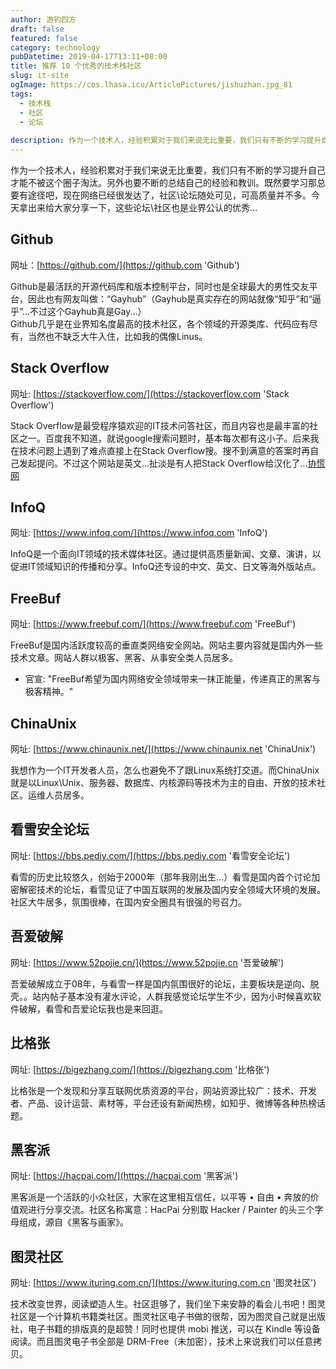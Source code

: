 ```yaml
---
author: 游钓四方
draft: false
featured: false
category: technology
pubDatetime: 2019-04-17T13:11+08:00
title: 推荐 10 个优秀的技术栈社区
slug: it-site
ogImage: https://cos.lhasa.icu/ArticlePictures/jishuzhan.jpg_81
tags:
  - 技术栈
  - 社区
  - 论坛
  
description: 作为一个技术人，经验积累对于我们来说无比重要，我们只有不断的学习提升自己才能不被这个圈子淘汰...
---
```


作为一个技术人，经验积累对于我们来说无比重要，我们只有不断的学习提升自己才能不被这个圈子淘汰。另外也要不断的总结自己的经验和教训。既然要学习那总要有途径吧，现在网络已经很发达了，社区\论坛随处可见，可高质量并不多。今天拿出来给大家分享一下，这些论坛\社区也是业界公认的优秀...

## Github
网址：[https://github.com/](https://github.com 'Github')  

Github是最活跃的开源代码库和版本控制平台，同时也是全球最大的男性交友平台，因此也有网友叫做：“Gayhub”（Gayhub是真实存在的网站就像“知乎”和“逼乎”...不过这个Gayhub真是Gay...）  
Github几乎是在业界知名度最高的技术社区，各个领域的开源类库、代码应有尽有，当然也不缺乏大牛入住，比如我的偶像Linus。  

## Stack Overflow  
网址: [https://stackoverflow.com/](https://stackoverflow.com 'Stack Overflow')  

Stack Overflow是最受程序猿欢迎的IT技术问答社区，而且内容也是最丰富的社区之一。百度我不知道，就说google搜索问题时，基本每次都有这小子。后来我在技术问题上遇到了难点直接上在Stack Overflow搜。搜不到满意的答案时再自己发起提问。不过这个网站是英文...扯淡是有人把Stack Overflow给汉化了...[协慌网](https://routinepanic.com '协慌网')

## InfoQ
网址: [https://www.infoq.com/](https://www.infoq.com 'InfoQ')  

InfoQ是一个面向IT领域的技术媒体社区。通过提供高质量新闻、文章、演讲，以促进IT领域知识的传播和分享。InfoQ还专设的中文、英文、日文等海外版站点。

## FreeBuf
网址: [https://www.freebuf.com/](https://www.freebuf.com 'FreeBuf')  

FreeBuf是国内活跃度较高的垂直类网络安全网站。网站主要内容就是国内外一些技术文章。网站人群以极客、黑客、从事安全类人员居多。
 * 官宣: "FreeBuf希望为国内网络安全领域带来一抹正能量，传递真正的黑客与极客精神。"

## ChinaUnix
网址: [https://www.chinaunix.net/](https://www.chinaunix.net 'ChinaUnix')  

我想作为一个IT开发者人员，怎么也避免不了跟Linux系统打交道。而ChinaUnix就是以Linux\Unix、服务器、数据库、内核源码等技术为主的自由、开放的技术社区。运维人员居多。

## 看雪安全论坛
网址: [https://bbs.pediy.com/](https://bbs.pediy.com '看雪安全论坛')  

看雪的历史比较悠久，创始于2000年（那年我刚出生...）看雪是国内首个讨论加密解密技术的论坛，看雪见证了中国互联网的发展及国内安全领域大环境的发展。社区大牛居多，氛围很棒，在国内安全圈具有很强的号召力。

## 吾爱破解
网址: [https://www.52pojie.cn/](https://www.52pojie.cn '吾爱破解')  

吾爱破解成立于08年，与看雪一样是国内氛围很好的论坛，主要板块是逆向、脱壳。。站内帖子基本没有灌水评论，人群我感觉论坛学生不少，因为小时候喜欢软件破解，看雪和吾爱论坛我也是来回逛。

## 比格张
网址: [https://bigezhang.com/](https://bigezhang.com '比格张')  

比格张是一个发现和分享互联网优质资源的平台，网站资源比较广：技术、开发者、产品、设计运营、素材等，平台还设有新闻热榜，如知乎、微博等各种热榜话题。

## 黑客派
网址: [https://hacpai.com/](https://hacpai.com '黑客派')  

黑客派是一个活跃的小众社区，大家在这里相互信任，以平等 • 自由 • 奔放的价值观进行分享交流。社区名称寓意：HacPai 分别取 Hacker / Painter 的头三个字母组成，源自《黑客与画家》。

## 图灵社区
网址: [https://www.ituring.com.cn/](https://www.ituring.com.cn '图灵社区')  

技术改变世界，阅读塑造人生。社区逛够了，我们坐下来安静的看会儿书吧！图灵社区是一个计算机书籍类社区。图灵社区电子书做的很帮，因为图灵自己就是出版社，电子书籍的排版真的是超赞！同时也提供 mobi 推送，可以在 Kindle 等设备阅读。而且图灵电子书全部是 DRM-Free（未加密），技术上来说我们可以任意拷贝。
